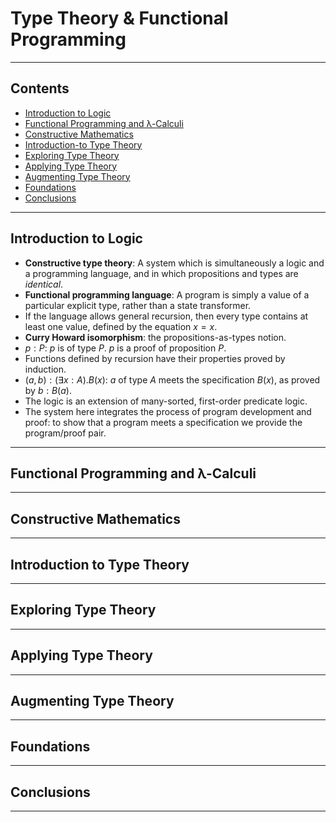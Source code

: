 # Type Theory & Functional Programming

---

## Contents

- [Introduction to Logic](#introduction-to-logic)
- [Functional Programming and λ-Calculi](#functional-programming-and-λ-calculi)
- [Constructive Mathematics](#constructive-mathematics)
- [Introduction-to Type Theory](#introduction-to-type-theory)
- [Exploring Type Theory](#exploring-type-theory)
- [Applying Type Theory](#applying-type-theory)
- [Augmenting Type Theory](#augmenting-type-theory)
- [Foundations](#foundations)
- [Conclusions](#conclusions)

---

## Introduction to Logic

- **Constructive type theory**: A system which is simultaneously a logic and a programming language, and in which propositions and types are *identical*.
- **Functional programming language**: A program is simply a value of a particular explicit type, rather than a state transformer.
- If the language allows general recursion, then every type contains at least one value, defined by the equation $`x=x`$.
- **Curry Howard isomorphism**: the propositions-as-types notion.
- $`p:P`$: $`p`$ is of type $`P`$. $`p`$ is a proof of proposition $`P`$.
- Functions defined by recursion have their properties proved by induction.
- $`(a,b):(\exists{x}:A).B(x)`$: $`a`$ of type $`A`$ meets the specification $`B(x)`$, as proved by $`b:B(a)`$.
- The logic is an extension of many-sorted, first-order predicate logic.
- The system here integrates the process of program development and proof: to show that a program meets a specification we provide the program/proof pair.

---

## Functional Programming and λ-Calculi

---

## Constructive Mathematics

---

## Introduction to Type Theory

---

## Exploring Type Theory

---

## Applying Type Theory

---

## Augmenting Type Theory

---

## Foundations

---

## Conclusions

---
